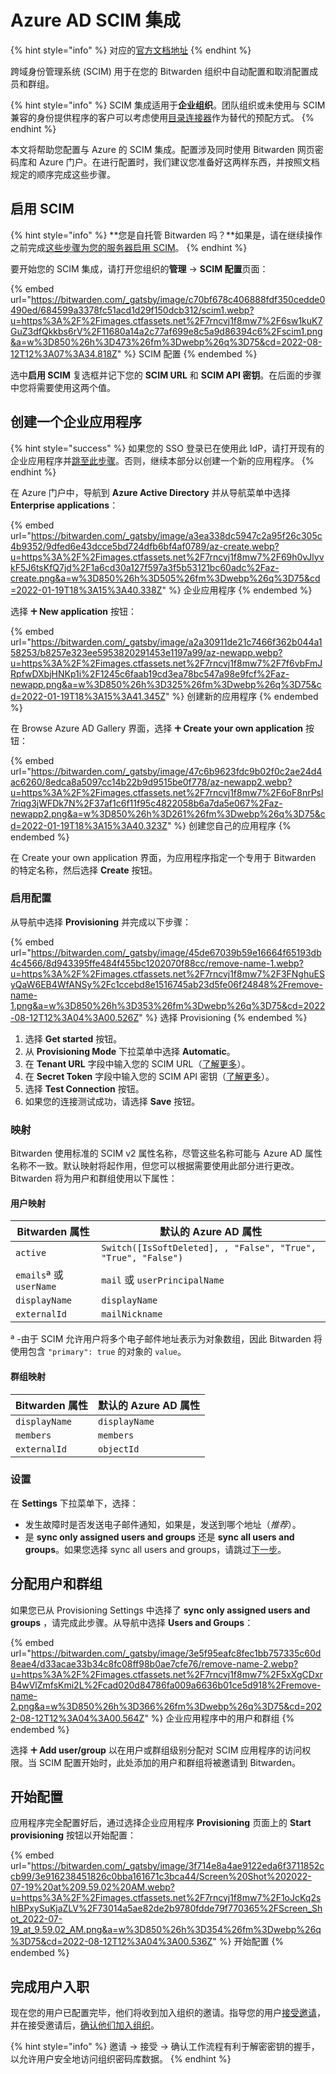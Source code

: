 # Azure AD SCIM 集成

{% hint style="info" %}
对应的[官方文档地址](https://bitwarden.com/help/azure-ad-scim-integration/)
{% endhint %}

跨域身份管理系统 (SCIM) 用于在您的 Bitwarden 组织中自动配置和取消配置成员和群组。

{% hint style="info" %}
SCIM 集成适用于**企业组织**。团队组织或未使用与 SCIM 兼容的身份提供程序的客户可以考虑使用[目录连接器](../directory-connector/directory-connector-cli.md)作为替代的预配方式。
{% endhint %}

本文将帮助您配置与 Azure 的 SCIM 集成。配置涉及同时使用 Bitwarden 网页密码库和 Azure 门户。在进行配置时，我们建议您准备好这两样东西，并按照文档规定的顺序完成这些步骤。

## 启用 SCIM <a href="#enable-scim" id="enable-scim"></a>

{% hint style="info" %}
**您是自托管 Bitwarden 吗？**如果是，请在继续操作之前完成[这些步骤为您的服务器启用 SCIM](self-hosting-scim.md)。
{% endhint %}

要开始您的 SCIM 集成，请打开您组织的**管理** → **SCIM 配置**页面：

{% embed url="https://bitwarden.com/_gatsby/image/c70bf678c406888fdf350cedde0490ed/684599a3378fc51acd1d29f150dcb312/scim1.webp?u=https%3A%2F%2Fimages.ctfassets.net%2F7rncvj1f8mw7%2F6sw1kuK7GuZ3dfQkkbs6rV%2F11680a14a2c77af699e8c5a9d86394c6%2Fscim1.png&a=w%3D850%26h%3D473%26fm%3Dwebp%26q%3D75&cd=2022-08-12T12%3A07%3A34.818Z" %}
SCIM 配置
{% endembed %}

选中**启用 SCIM** 复选框并记下您的 **SCIM URL** 和 **SCIM API 密钥**。在后面的步骤中您将需要使用这两个值。

## 创建一个企业应用程序 <a href="#create-an-enterprise-application" id="create-an-enterprise-application"></a>

{% hint style="success" %}
如果您的 SSO 登录已在使用此 IdP，请打开现有的企业应用程序并[跳至此步骤](azure-ad-scim-integration.md#enable-provisioning)。否则，继续本部分以创建一个新的应用程序。
{% endhint %}

在 Azure 门户中，导航到 **Azure Active Directory** 并从导航菜单中选择 **Enterprise applications**：

{% embed url="https://bitwarden.com/_gatsby/image/a3ea338dc5947c2a95f26c305c4b9352/9dfed6e43dcce5bd724dfb6bf4af0789/az-create.webp?u=https%3A%2F%2Fimages.ctfassets.net%2F7rncvj1f8mw7%2F69h0vJlyvkF5J6tsKfQ7jd%2F1a6cd30a127f597a3f5b53121bc60adc%2Faz-create.png&a=w%3D850%26h%3D505%26fm%3Dwebp%26q%3D75&cd=2022-01-19T18%3A15%3A40.338Z" %}
企业应用程序
{% endembed %}

选择 **🞤 New application** 按钮：

{% embed url="https://bitwarden.com/_gatsby/image/a2a30911de21c7466f362b044a158253/b8257e323ee5953820291453e1197a99/az-newapp.webp?u=https%3A%2F%2Fimages.ctfassets.net%2F7rncvj1f8mw7%2F7f6vbFmJRpfwDXbjHNKp1i%2F1245c6faab19cd3ea78bc547a98e9fcf%2Faz-newapp.png&a=w%3D850%26h%3D325%26fm%3Dwebp%26q%3D75&cd=2022-01-19T18%3A15%3A41.345Z" %}
创建新的应用程序
{% endembed %}

在 Browse Azure AD Gallery 界面，选择 **🞤 Create your own application** 按钮：

{% embed url="https://bitwarden.com/_gatsby/image/47c6b9623fdc9b02f0c2ae24d4ac6260/8edca8a5097cc14b22b9d9515be0f778/az-newapp2.webp?u=https%3A%2F%2Fimages.ctfassets.net%2F7rncvj1f8mw7%2F6oF8nrPsl7riqg3jWFDk7N%2F37af1c6f11f95c4822058b6a7da5e067%2Faz-newapp2.png&a=w%3D850%26h%3D261%26fm%3Dwebp%26q%3D75&cd=2022-01-19T18%3A15%3A40.323Z" %}
创建您自己的应用程序
{% endembed %}

在 Create your own application 界面，为应用程序指定一个专用于 Bitwarden 的特定名称，然后选择 **Create** 按钮。

### 启用配置 <a href="#enable-provisioning" id="enable-provisioning"></a>

从导航中选择 **Provisioning** 并完成以下步骤：

{% embed url="https://bitwarden.com/_gatsby/image/45de67039b59e16664f65193db4c4566/8d943395ffe484f455bc1202070f88cc/remove-name-1.webp?u=https%3A%2F%2Fimages.ctfassets.net%2F7rncvj1f8mw7%2F3FNghuESyQaW6EB4WfANSy%2Fc1ccebd8e1516745ab23d5fe06f24848%2Fremove-name-1.png&a=w%3D850%26h%3D353%26fm%3Dwebp%26q%3D75&cd=2022-08-12T12%3A04%3A00.526Z" %}
选择 Provisioning
{% endembed %}

1. 选择 **Get started** 按钮。
2. 从 **Provisioning Mode** 下拉菜单中选择 **Automatic**。
3. 在 **Tenant URL** 字段中输入您的 SCIM URL（[了解更多](azure-ad-scim-integration.md#enable-scim)）。
4. 在 **Secret Token** 字段中输入您的 SCIM API 密钥（[了解更多](azure-ad-scim-integration.md#enable-scim)）。
5. 选择 **Test Connection** 按钮。
6. 如果您的连接测试成功，请选择 **Save** 按钮。

### 映射 <a href="#mappings" id="mappings"></a>

Bitwarden 使用标准的 SCIM v2 属性名称，尽管这些名称可能与 Azure AD 属性名称不一致。默认映射将起作用，但您可以根据需要使用此部分进行更改。Bitwarden 将为用户和群组使用以下属性：

#### 用户映射 <a href="#user-mapping" id="user-mapping"></a>

| **Bitwarden 属性**       | **默认的 Azure AD 属性**                                           |
| ---------------------- | ------------------------------------------------------------- |
| `active`               | `Switch([IsSoftDeleted], , "False", "True", "True", "False")` |
| `emails`ª 或 `userName` | `mail` 或 `userPrincipalName`                                  |
| `displayName`          | `displayName`                                                 |
| `externalId`           | `mailNickname`                                                |

ª -由于 SCIM 允许用户将多个电子邮件地址表示为对象数组，因此 Bitwarden 将使用包含 `"primary": true` 的对象的 `value`。

#### 群组映射 <a href="#group-mapping" id="group-mapping"></a>

| **Bitwarden 属性** | **默认的 Azure AD 属性** |
| ---------------- | ------------------- |
| `displayName`    | `displayName`       |
| `members`        | `members`           |
| `externalId`     | `objectId`          |

### 设置 <a href="#settings" id="settings"></a>

在 **Settings** 下拉菜单下，选择：

* 发生故障时是否发送电子邮件通知，如果是，发送到哪个地址（_推荐_）。
* 是 **sync only assigned users and groups** 还是 **sync all users and groups**。如果您选择 sync all users and groups，请跳过[下一步](azure-ad-scim-integration.md#assign-users-and-groups)。

## 分配用户和群组 <a href="#assign-users-and-groups" id="assign-users-and-groups"></a>

如果您已从 Provisioning Settings 中选择了 **sync only assigned users and groups** ，请完成此步骤。从导航中选择 **Users and Groups**：

{% embed url="https://bitwarden.com/_gatsby/image/3e5f95eafc8fec1bb757335c60d8eae4/d33acae33b34c8fc08ff98b0ae7cfe76/remove-name-2.webp?u=https%3A%2F%2Fimages.ctfassets.net%2F7rncvj1f8mw7%2F5xXgCDxrB4wVlZmfsKmi2L%2Fcad020d84786fa009a6636b01ce5d918%2Fremove-name-2.png&a=w%3D850%26h%3D366%26fm%3Dwebp%26q%3D75&cd=2022-08-12T12%3A04%3A00.564Z" %}
企业应用程序中的用户和群组
{% endembed %}

选择 **🞤 Add user/group** 以在用户或群组级别分配对 SCIM 应用程序的访问权限。当 SCIM 配置开始时，此处添加的用户和群组将被邀请到 Bitwarden。

## 开始配置 <a href="#start-provisioning" id="start-provisioning"></a>

应用程序完全配置好后，通过选择企业应用程序 **Provisioning** 页面上的 **Start provisioning** 按钮以开始配置：

{% embed url="https://bitwarden.com/_gatsby/image/3f714e8a4ae9122eda6f3711852ccb99/3e916238451826c0bba161671c3bca44/Screen%20Shot%202022-07-19%20at%209.59.02%20AM.webp?u=https%3A%2F%2Fimages.ctfassets.net%2F7rncvj1f8mw7%2F1oJcKq2shIBPxySuKjaZLV%2F73014a5ae82de2b9780fdde79f770365%2FScreen_Shot_2022-07-19_at_9.59.02_AM.png&a=w%3D850%26h%3D354%26fm%3Dwebp%26q%3D75&cd=2022-08-12T12%3A04%3A00.536Z" %}
开始配置
{% endembed %}

## 完成用户入职 <a href="#finish-user-onboarding" id="finish-user-onboarding"></a>

现在您的用户已配置完毕，他们将收到加入组织的邀请。指导您的用户[接受邀请](../user-management.md#accept)，并在接受邀请后，[确认他们加入组织](../user-management.md#confirm)。

{% hint style="info" %}
邀请 → 接受 → 确认工作流程有利于解密密钥的握手，以允许用户安全地访问组织密码库数据。
{% endhint %}
